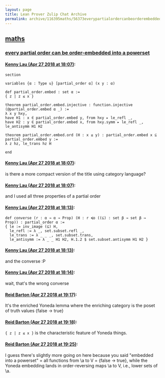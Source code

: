 ```yaml
---
layout: page
title: Lean Prover Zulip Chat Archive 
permalink: archive/116395maths/56373everypartialordercanbeorderembeddedintoapowerset.html
---
```


## [maths](index.html)
### [every partial order can be order-embedded into a powerset](56373everypartialordercanbeorderembeddedintoapowerset.html)

#### [Kenny Lau (Apr 27 2018 at 18:07)](https://leanprover.zulipchat.com/#narrow/stream/116395-maths/topic/every%20partial%20order%20can%20be%20order-embedded%20into%20a%20powerset/near/125781096):
```lean
section

variables {α : Type u} [partial_order α] (x y : α)

def partial_order.embed : set α :=
{ z | z ≤ x }

theorem partial_order.embed.injective : function.injective (@partial_order.embed α _) :=
λ x y hxy,
have H1 : x ∈ partial_order.embed y, from hxy ▸ le_refl _,
have H2 : y ∈ partial_order.embed x, from hxy.symm ▸ le_refl _,
le_antisymm H1 H2

theorem partial_order.embed.ord (H : x ≤ y) : partial_order.embed x ⊆ partial_order.embed y :=
λ z hz, le_trans hz H

end
```

#### [Kenny Lau (Apr 27 2018 at 18:07)](https://leanprover.zulipchat.com/#narrow/stream/116395-maths/topic/every%20partial%20order%20can%20be%20order-embedded%20into%20a%20powerset/near/125781102):
is there a more compact version of the title using category language?

#### [Kenny Lau (Apr 27 2018 at 18:07)](https://leanprover.zulipchat.com/#narrow/stream/116395-maths/topic/every%20partial%20order%20can%20be%20order-embedded%20into%20a%20powerset/near/125781113):
and I used all three properties of a partial order

#### [Kenny Lau (Apr 27 2018 at 18:13)](https://leanprover.zulipchat.com/#narrow/stream/116395-maths/topic/every%20partial%20order%20can%20be%20order-embedded%20into%20a%20powerset/near/125781335):
```lean
def converse (r : α → α → Prop) (H : r ≼o ((⊆) : set β → set β → Prop)) : partial_order α :=
{ le := inv_image (⊆) H,
  le_refl := λ _, set.subset.refl _,
  le_trans := λ _ _ _, set.subset.trans,
  le_antisymm := λ _ _ H1 H2, H.1.2 $ set.subset.antisymm H1 H2 }
```

#### [Kenny Lau (Apr 27 2018 at 18:13)](https://leanprover.zulipchat.com/#narrow/stream/116395-maths/topic/every%20partial%20order%20can%20be%20order-embedded%20into%20a%20powerset/near/125781342):
and the converse :P

#### [Kenny Lau (Apr 27 2018 at 18:14)](https://leanprover.zulipchat.com/#narrow/stream/116395-maths/topic/every%20partial%20order%20can%20be%20order-embedded%20into%20a%20powerset/near/125781353):
wait, that's the wrong converse

#### [Reid Barton (Apr 27 2018 at 19:17)](https://leanprover.zulipchat.com/#narrow/stream/116395-maths/topic/every%20partial%20order%20can%20be%20order-embedded%20into%20a%20powerset/near/125783616):
It's the enriched Yoneda lemma where the enriching category is the poset of truth values {false -> true}

#### [Reid Barton (Apr 27 2018 at 19:18)](https://leanprover.zulipchat.com/#narrow/stream/116395-maths/topic/every%20partial%20order%20can%20be%20order-embedded%20into%20a%20powerset/near/125783685):
`{ z | z ≤ x }` is the characteristic feature of Yoneda things.

#### [Reid Barton (Apr 27 2018 at 19:25)](https://leanprover.zulipchat.com/#narrow/stream/116395-maths/topic/every%20partial%20order%20can%20be%20order-embedded%20into%20a%20powerset/near/125783948):
I guess there's slightly more going on here because you said "embedded into a powerset" = all functions from \a to V = {false -> true}, while the Yoneda embedding lands in order-reversing maps \a to V, i.e., lower sets of \a.

